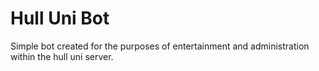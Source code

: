# Hull Uni Bot
 Simple bot created for the purposes of entertainment and administration within the hull uni server.
